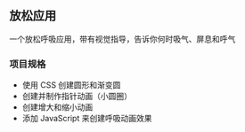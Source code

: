 ## 放松应用

一个放松呼吸应用，带有视觉指导，告诉你何时吸气、屏息和呼气

### 项目规格

- 使用 CSS 创建圆形和渐变圆
- 创建并制作指针动画（小圆圈）
- 创建增大和缩小动画
- 添加 JavaScript 来创建呼吸动画效果
